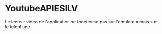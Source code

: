 # YoutubeAPIESILV

Le lecteur video de l'application ne fonctionne pas sur l'emulateur mais sur le telephone.
